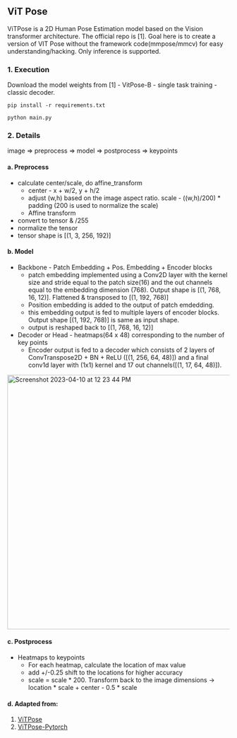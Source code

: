 ## ViT Pose

ViTPose is a 2D Human Pose Estimation model based on the Vision transformer architecture. The official repo is [1]. Goal here is to create a version of VIT Pose without the framework code(mmpose/mmcv) for easy understanding/hacking. Only inference is supported.

### 1. Execution
Download the model weights from [1] - VitPose-B - single task training - classic decoder.

```pip install -r requirements.txt```

```python main.py```

### 2. Details

image => preprocess => model => postprocess => keypoints

#### a. Preprocess 
-  calculate center/scale, do affine_transform
   - center - x + w/2, y + h/2
   - adjust (w,h) based on the image aspect ratio. scale - ((w,h)/200) * padding (200 is used to normalize the scale)
   - Affine transform  
-  convert to tensor & /255
-  normalize the tensor
-  tensor shape is [(1, 3, 256, 192)]

#### b. Model
  - Backbone - Patch Embedding + Pos. Embedding + Encoder blocks
    - patch embedding implemented using a Conv2D layer with the kernel size and stride equal to the patch size(16) and the out channels equal to the embedding dimension (768). Output shape is [(1, 768, 16, 12)]. Flattened & transposed to [(1, 192, 768)]
    - Position embedding is added to the output of patch emdedding.
    - this embedding output is fed to multiple layers of encoder blocks. Output shape [(1, 192, 768)] is same as input shape.
    - output is reshaped back to [(1, 768, 16, 12)]
  - Decoder or Head - heatmaps(64 x 48) corresponding to the number of key points
    - Encoder output is fed to a decoder which consists of 2 layers of ConvTranspose2D + BN + ReLU ([(1, 256, 64, 48)]) and a final conv1d layer with (1x1) kernel and 17 out channels([(1, 17, 64, 48)]).
  
<img width="576" alt="Screenshot 2023-04-10 at 12 23 44 PM" src="https://user-images.githubusercontent.com/2610866/230844903-fd0d0ccb-19ba-4cc3-b63b-a7cf9c22e97e.png">


#### c. Postprocess
   - Heatmaps to keypoints
     - For each heatmap, calculate the location of max value
     - add +/-0.25 shift to the locations for higher accuracy
     - scale = scale * 200. Transform back to the image dimensions -> location * scale + center - 0.5 * scale

#### d. Adapted from:
 1. [ViTPose](https://github.com/ViTAE-Transformer/ViTPose) 
 2. [ViTPose-Pytorch](https://github.com/gpastal24/ViTPose-Pytorch)
